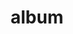 ---
layout: album
resource: facebook
title: "album"
description: "masonry"
active: gallery
header-img: "img/gallery-bg.jpg"
album-title: "my 9th album"
images:
  - image_path: lemylan/Quần dài (8)/2493340027492221_420601038_2493340287492195_8950674531589564562_n.jpg
  - image_path: lemylan/Quần dài (8)/2493340050825552_420606935_2493340294158861_6703792527721605655_n.jpg
  - image_path: lemylan/Quần dài (8)/2493340080825549_420027517_2493340327492191_4071761398225583796_n.jpg
  - image_path: lemylan/Quần dài (8)/2547191115440445_435798738_2547191272107096_210815005097817351_n.jpg
  - image_path: lemylan/Quần dài (8)/2547191115440445_436281322_2547191245440432_1964237875716726290_n.jpg
  - image_path: lemylan/Quần dài (8)/2547191115440445_470241581_2761834350642786_5717237320901472501_n.jpg
  - image_path: lemylan/Quần dài (8)/2547624485397108_435278816_2547624658730424_7844538607393716711_n.jpg
  - image_path: lemylan/Quần dài (8)/2547624508730439_436298922_2547624665397090_340906603592455078_n.jpg
---